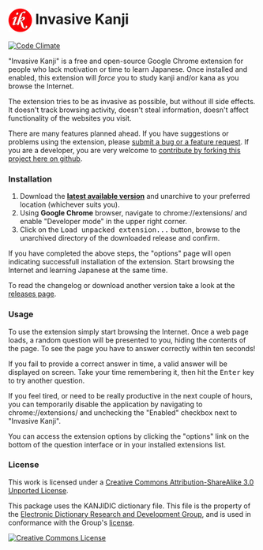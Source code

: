 # <img src="/extension/images/icon_48.png" align="absmiddle"> Invasive Kanji

[![Code Climate](https://codeclimate.com/github/olegskl/invasive-kanji.png)](https://codeclimate.com/github/olegskl/invasive-kanji)

"Invasive Kanji" is a free and open-source Google Chrome extension for people who lack motivation or time to learn Japanese. Once installed and enabled, this extension will *force* you to study kanji and/or kana as you browse the Internet.

The extension tries to be as invasive as possible, but without ill side effects. It doesn't track browsing activity, doesn't steal information, doesn't affect functionality of the websites you visit.

There are many features planned ahead. If you have suggestions or problems using the extension, please [submit a bug or a feature request](https://github.com/olegskl/invasive-kanji/issues/). If you are a developer, you are very welcome to [contribute by forking this project here on github](https://github.com/olegskl/invasive-kanji/fork).

### Installation

1. Download the **[latest available version](https://github.com/olegskl/invasive-kanji/releases/download/0.6.6/invasive-kanji-extension.zip)** and unarchive to your preferred location (whichever suits you).
2. Using **Google Chrome** browser, navigate to chrome://extensions/ and enable "Developer mode" in the upper right corner.
3. Click on the <kbd>Load unpacked extension...</kbd> button, browse to the unarchived directory of the downloaded release and confirm.

If you have completed the above steps, the "options" page will open indicating successfull installation of the extension. Start browsing the Internet and learning Japanese at the same time.

To read the changelog or download another version take a look at the [releases page](https://github.com/olegskl/invasive-kanji/releases).

### Usage

To use the extension simply start browsing the Internet. Once a web page loads, a random question will be presented to you, hiding the contents of the page. To see the page you have to answer correctly within ten seconds!

If you fail to provide a correct answer in time, a valid answer will be displayed on screen. Take your time remembering it, then hit the <kbd>Enter</kbd> key to try another question.

If you feel tired, or need to be really productive in the next couple of hours, you can temporarily disable the application by navigating to chrome://extensions/ and unchecking the "Enabled" checkbox next to "Invasive Kanji".

You can access the extension options by clicking the "options" link on the bottom of the question interface or in your installed extensions list.

### License

This work is licensed under a <a rel="license" href="http://creativecommons.org/licenses/by-sa/3.0/">Creative Commons Attribution-ShareAlike 3.0 Unported License</a>.

This package uses the KANJIDIC dictionary file. This file is the property of the [Electronic Dictionary Research and Development Group](http://www.edrdg.org/), and is used in conformance with the Group's [license](http://www.edrdg.org/edrdg/licence.html).

<a rel="license" href="http://creativecommons.org/licenses/by-sa/3.0/"><img alt="Creative Commons License" src="http://i.creativecommons.org/l/by-sa/3.0/88x31.png"></a>